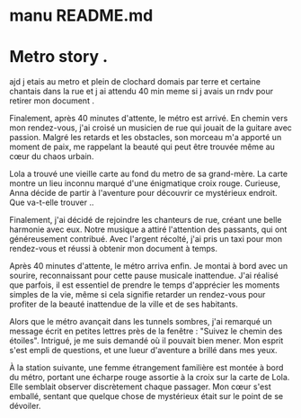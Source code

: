 # manu README.md

# Metro story .

ajd j etais au metro et plein de clochard domais par terre et certaine chantais dans la rue et j ai attendu 40 min meme si j avais un rndv pour retirer mon document .

Finalement, après 40 minutes d'attente, le métro est arrivé. En chemin vers mon rendez-vous, j'ai croisé un musicien de rue qui jouait de la guitare avec passion. Malgré les retards et les obstacles, son morceau m'a apporté un moment de paix, me rappelant la beauté qui peut être trouvée même au cœur du chaos urbain.

Lola a trouvé une vieille carte au fond du metro de sa grand-mère. La carte montre un lieu inconnu marqué d'une énigmatique croix rouge. Curieuse, Anna décide de partir à l'aventure pour découvrir ce mystérieux endroit. Que va-t-elle trouver ..

Finalement, j'ai décidé de rejoindre les chanteurs de rue, créant une belle harmonie avec eux. Notre musique a attiré l'attention des passants, qui ont généreusement contribué. Avec l'argent récolté, j'ai pris un taxi pour mon rendez-vous et réussi à obtenir mon document à temps.

Après 40 minutes d'attente, le métro arriva enfin. Je montai à bord avec un sourire, reconnaissant pour cette pause musicale inattendue. J'ai réalisé que parfois, il est essentiel de prendre le temps d'apprécier les moments simples de la vie, même si cela signifie retarder un rendez-vous pour profiter de la beauté inattendue de la ville et de ses habitants.

Alors que le métro avançait dans les tunnels sombres, j'ai remarqué un message écrit en petites lettres près de la fenêtre : "Suivez le chemin des étoiles". Intrigué, je me suis demandé où il pouvait bien mener. Mon esprit s'est empli de questions, et une lueur d'aventure a brillé dans mes yeux.

À la station suivante, une femme étrangement familière est montée à bord du métro, portant une écharpe rouge assortie à la croix sur la carte de Lola. Elle semblait observer discrètement chaque passager. Mon cœur s'est emballé, sentant que quelque chose de mystérieux était sur le point de se dévoiler.
